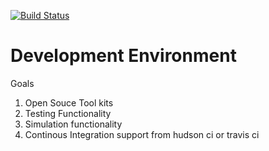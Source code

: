 [![Build Status](https://travis-ci.org/logicstick/devenv.png?branch=master)](https://travis-ci.org/logicstick/devenv)

Development Environment
=========================


Goals

1. Open Souce Tool kits
1. Testing Functionality 
1. Simulation functionality
1. Continous Integration support from hudson ci or travis ci
